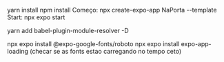 yarn install
npm install
Começo: npx create-expo-app NaPorta --template 
Start: npx expo start

yarn add babel-plugin-module-resolver -D

npx expo install @expo-google-fonts/roboto
npx expo install expo-app-loading (checar se as fonts estao carregando no tempo ceto)